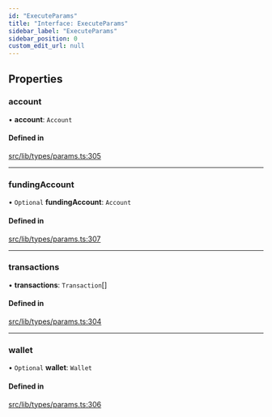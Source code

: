 ```yaml
---
id: "ExecuteParams"
title: "Interface: ExecuteParams"
sidebar_label: "ExecuteParams"
sidebar_position: 0
custom_edit_url: null
---
```


## Properties

### account

• **account**: `Account`

#### Defined in

[src/lib/types/params.ts:305](https://github.com/keypom/keypom-js/blob/8c566df/src/lib/types/params.ts#L305)

___

### fundingAccount

• `Optional` **fundingAccount**: `Account`

#### Defined in

[src/lib/types/params.ts:307](https://github.com/keypom/keypom-js/blob/8c566df/src/lib/types/params.ts#L307)

___

### transactions

• **transactions**: `Transaction`[]

#### Defined in

[src/lib/types/params.ts:304](https://github.com/keypom/keypom-js/blob/8c566df/src/lib/types/params.ts#L304)

___

### wallet

• `Optional` **wallet**: `Wallet`

#### Defined in

[src/lib/types/params.ts:306](https://github.com/keypom/keypom-js/blob/8c566df/src/lib/types/params.ts#L306)
